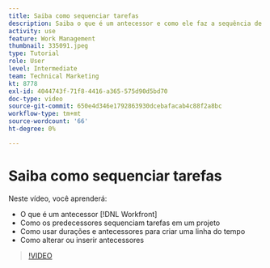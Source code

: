 ```yaml
---
title: Saiba como sequenciar tarefas
description: Saiba o que é um antecessor e como ele faz a sequência de tarefas em um projeto. Em seguida, aprenda a usar durações e antecessores para criar uma linha do tempo.
activity: use
feature: Work Management
thumbnail: 335091.jpeg
type: Tutorial
role: User
level: Intermediate
team: Technical Marketing
kt: 8778
exl-id: 4044743f-71f8-4416-a365-575d90d5bd70
doc-type: video
source-git-commit: 650e4d346e1792863930dcebafacab4c88f2a8bc
workflow-type: tm+mt
source-wordcount: '66'
ht-degree: 0%

---
```


# Saiba como sequenciar tarefas

Neste vídeo, você aprenderá:

* O que é um antecessor [!DNL  Workfront]
* Como os predecessores sequenciam tarefas em um projeto
* Como usar durações e antecessores para criar uma linha do tempo
* Como alterar ou inserir antecessores

>[!VIDEO](https://video.tv.adobe.com/v/335091/?quality=12&learn=on)

<!---
Learn more urls
There’s a lot more you can learn about predecessors, such as dependency type and lag. [!DNL Workfront] recommends getting the basics down first, then pulling those other features into your project planning. If you’re curious, here are some articles about additional functionality.
Overview of task predecessors
Create predecessor relationships by chaining tasks
Creating a predecessor relationship on the task list
Overview of lag types
Overview of task dependency types
--->
